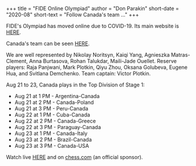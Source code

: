 +++
title = "FIDE Online Olympiad"
author = "Don Parakin"
short-date = "2020-08"
short-text = "Follow Canada's team ..."
+++

FIDE's Olympiad has moved online due to COVID-19.
Its main website is [HERE](https://olymp-results.fide.com/).

Canada's team can be seen [HERE](https://olymp-results.fide.com/team/can).

We are well represented by Nikolay Noritsyn, Kaiqi Yang, Agnieszka Matras-Clement,
Anna Burtasova, Rohan Talukdar, Maili-Jade Ouellet.
Reserve players: Raja Panjwani, Mark Plotkin, Qiyu Zhou, Oksana Golubeva,
Eugene Hua, and Svitlana Demchenko.
Team captain: Victor Plotkin.

Aug 21 to 23, Canada plays in the Top Division of Stage 1:
* Aug 21 at 1 PM - Argentina-Canada
* Aug 21 at 2 PM - Canada-Poland
* Aug 21 at 3 PM - Peru-Canada
* Aug 22 at 1 PM - Cuba-Canada
* Aug 22 at 2 PM - Canada-Greece
* Aug 22 at 3 PM - Paraguay-Canada
* Aug 23 at 1 PM - Canada-Italy
* Aug 23 at 2 PM - Brazil-Canada
* Aug 23 at 3 PM - Canada-USA

Watch live [HERE](https://olymp.fide.com/live)
and on [chess.com](https://www.chess.com/events/-/2020-fide-online-olympiad)
(an official sponsor).
